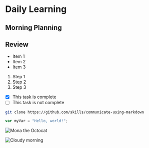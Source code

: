# Daily Learning

## Morning Planning

## Review

- Item 1
- Item 2
- Item 3

1. Step 1
1. Step 2
1. Step 3

- [x] This task is complete
- [ ] This task is not complete

```bash
git clone https://github.com/skills/communicate-using-markdown
```
```js
var myVar = "Hello, world!";
```
![Mona the Octocat](https://octodex.github.com/images/original.png)

![Cloudy morning](https://octodex.github.com/images/cloud.jpg)
